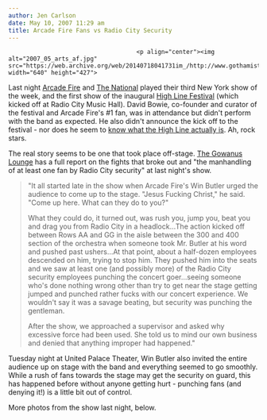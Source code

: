 ```yaml
---
author: Jen Carlson
date: May 10, 2007 11:29 am
title: Arcade Fire Fans vs Radio City Security
---
```


	
										<p align="center"><img alt="2007_05_arts_af.jpg" src="https://web.archive.org/web/20140718041731im_/http://www.gothamist.com/attachments/arts_jen/2007_05_arts_af.jpg" width="640" height="427">
</p><p>
Last night <a href="https://web.archive.org/web/20140718041731/http://www.myspace.com/arcadefireofficial">Arcade Fire</a> and <a href="https://web.archive.org/web/20140718041731/http://myspace.com/thenational">The National</a> played their third New York show of the week, and the first show of the inaugural <a href="https://web.archive.org/web/20140718041731/http://www.highlinefestival.com/">High Line Festival</a> (which kicked off at Radio City Music Hall). David Bowie, co-founder and curator of the festival and Arcade Fire&apos;s #1 fan, was in attendance but didn&apos;t perform with the band as expected. He also didn&apos;t announce the kick off to the festival - nor does he seem to <a href="https://web.archive.org/web/20140718041731/http://www.gothamist.com/2007/05/07/high_line_3.php">know what the High Line actually is</a>. Ah, rock stars. 

</p><p>The real story seems to be one that took place off-stage. <a href="https://web.archive.org/web/20140718041731/http://gowanuslounge.blogspot.com/2007/05/off-topic-is-it-okay-for-security-to.html">The Gowanus Lounge</a> has a full report on the fights that broke out and &quot;the manhandling of at least one fan by Radio City security&quot; at last night&apos;s show.</p>

<blockquote>&quot;It all started late in the show when Arcade Fire&apos;s Win Butler urged the audience to come up to the stage. &quot;Jesus Fucking Christ,&quot; he said. &quot;Come up here. What can they do to you?&quot;

<p>What they could do, it turned out, was rush you, jump you, beat you and drag you from Radio City in a headlock...The action kicked off between Rows AA and GG in the aisle between the 300 and 400 section of the orchestra when someone took Mr. Butler at his word and pushed past ushers...At that point, about a half-dozen employees descended on him, trying to stop him. They pushed him into the seats and we saw at least one (and possibly more) of the Radio City security employees punching the concert goer...seeing someone who&apos;s done nothing wrong other than try to get near the stage getting jumped and punched rather fucks with our concert experience. We wouldn&apos;t say it was a savage beating, but security was punching the gentleman. </p>

<p>After the show, we approached a supervisor and asked why excessive force had been used. She told us to mind our own business and denied that anything improper had happened.&quot;</p></blockquote><p></p>

<p>Tuesday night at United Palace Theater, Win Butler also invited the entire audience up on stage with the band and everything seemed to go smoothly. While a rush of fans towards the stage may get the security on guard, this has happened before without anyone getting hurt - punching fans (and denying it!) is a little bit out of control. </p>

<p>More photos from the show last night, below.</p>					
										
									
				